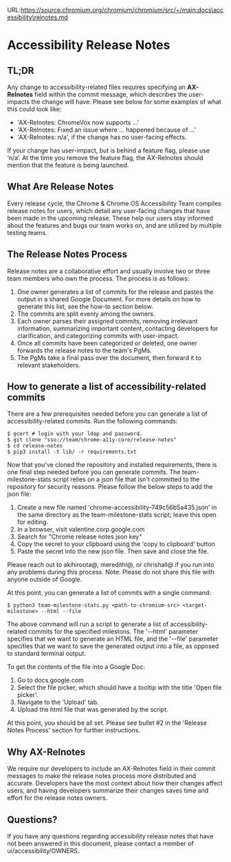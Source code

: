 URL:https://source.chromium.org/chromium/chromium/src/+/main:docs\accessibility\relnotes.md
# Accessibility Release Notes

## TL;DR
Any change to accessibility-related files requires specifying an **AX-Relnotes**
field within the commit message, which describes the user-impacts the change
will have. Please see below for some examples of what this could look like:

* 'AX-Relnotes: ChromeVox now supports ...'
* 'AX-Relnotes: Fixed an issue where ... happened because of ...'
* 'AX-Relnotes: n/a', if the change has no user-facing effects.

If your change has user-impact, but is behind a feature flag, please use ‘n/a’.
At the time you remove the feature flag, the AX-Relnotes should mention that the
feature is being launched.

## What Are Release Notes
Every release cycle, the Chrome & Chrome OS Accessibility Team compiles release
notes for users, which detail any user-facing changes that have been made in
the upcoming release. These help our users stay informed about the features
and bugs our team works on, and are utilized by multiple testing teams.

## The Release Notes Process
Release notes are a collaborative effort and usually involve two or three team
members who own the process. The process is as follows:
1. One owner generates a list of commits for the release and pastes the output
in a shared Google Document. For more details on how to generate this list, see
the how-to section below.
2. The commits are split evenly among the owners.
3. Each owner parses their assigned commits, removing irrelevant information,
summarizing important content, contacting developers for clarification, and
categorizing commits with user-impact.
4. Once all commits have been categorized or deleted, one owner forwards the
release notes to the team's PgMs.
5. The PgMs take a final pass over the document, then forward it to relevant
stakeholders.

## How to generate a list of accessibility-related commits
There are a few prerequisites needed before you can generate a list of
accessibility-related commits. Run the following commands:

```
$ gcert # login with your ldap and password.
$ git clone "sso://team/chrome-a11y-core/release-notes"
$ cd release-notes
$ pip3 install -t lib/ -r requirements.txt
```

Now that you've cloned the repository and installed requirements, there is one
final step needed before you can generate commits. The team-milestone-stats
script relies on a json file that isn't committed to the repository for security
reasons. Please follow the below steps to add the json file:

1. Create a new file named 'chrome-accessibility-749c56b5a435.json' in the same
directory as the team-milestone-stats script; leave this open for editing.
2. In a browser, visit valentine.corp.google.com
3. Search for "Chrome release notes json key"
4. Copy the secret to your clipboard using the 'copy to clipboard' button
5. Paste the secret into the new json file. Then save and close the file.

Please reach out to akihiroota@, meredithl@, or chrishall@ if you run into
any problems during this process. Note: Please do not share this file with
anyone outside of Google.

At this point, you can generate a list of commits with a single command:

```
$ python3 team-milestone-stats.py <path-to-chromium-src> <target-milestone> --html --file
```

The above command will run a script to generate a list of accessibility-related
commits for the specified milestons. The '--html' parameter specifies that we
want to generate an HTML file, and the '--file' parameter specifies that we want
to save the generated output into a file, as opposed to standard terminal
output.

To get the contents of the file into a Google Doc:
1. Go to docs.google.com
2. Select the file picker, which should have a tooltip with the title 'Open file
picker'.
3. Navigate to the 'Upload' tab.
4. Upload the html file that was generated by the script.

At this point, you should be all set. Please see bullet #2 in the
'Release Notes Process' section for further instructions.

## Why AX-Relnotes
We require our developers to include an AX-Relnotes field in their commit
messages to make the release notes process more distributed and accurate.
Developers have the most context about how their changes affect users, and
having developers summarize their changes saves time and effort for the
release notes owners.

## Questions?
If you have any questions regarding accessibility release notes that have not
been answered in this document, please contact a member of
ui/accessibility/OWNERS.